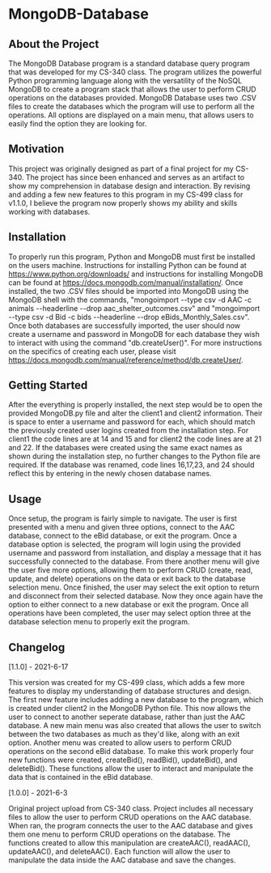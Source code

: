 # MongoDB-Database 

## About the Project

The MongoDB Database program is a standard database query program that was developed for my CS-340 class. The program utilizes the powerful Python programming language along with the versatility of the NoSQL MongoDB to create a program stack that allows the user to perform CRUD operations on the databases provided. MongoDB Database uses two .CSV files to create the databases which the program will use to perform all the operations. All options are displayed on a main menu, that allows users to easily find the option they are looking for.

## Motivation

This project was originally designed as part of a final project for my CS-340. The project has since been enhanced and serves as an artifact to show my comprehension in database design and interaction. By revising and adding a few new features to this program in my CS-499 class for v1.1.0, I believe the program now properly shows my ability and skills working with databases.

## Installation

To properly run this program, Python and MongoDB must first be installed on the users machine. Instructions for installing Python can be found at https://www.python.org/downloads/ and instructions for installing MongoDB can be found at https://docs.mongodb.com/manual/installation/. Once installed, the two .CSV files should be imported into MongoDB using the MongoDB shell with the commands, "mongoimport --type csv -d AAC -c animals --headerline --drop aac_shelter_outcomes.csv" and "mongoimport --type csv -d Bid -c bids --headerline --drop eBids_Monthly_Sales.csv". Once both databases are successfully imported, the user should now create a username and password in MongoDB for each database they wish to interact with using the command "db.createUser()". For more instructions on the specifics of creating each user, please visit https://docs.mongodb.com/manual/reference/method/db.createUser/.

## Getting Started

After the everything is properly installed, the next step would be to open the provided MongoDB.py file and alter the client1 and client2 information. Their is space to enter a username and password for each, which should match the previously created user logins created from the installation step. For client1 the code lines are at 14 and 15 and for client2 the code lines are at 21 and 22. If the databases were created using the same exact names as shown during the installation step, no further changes to the Python file are required. If the database was renamed, code lines 16,17,23, and 24 should reflect this by entering in the newly chosen database names.

## Usage

Once setup, the program is fairly simple to navigate. The user is first presented with a menu and given three options, connect to the AAC database, connect to the eBid database, or exit the program. Once a database option is selected, the program will login using the provided username and password from installation, and display a message that it has successfully connected to the database. From there another menu will give the user five more options, allowing them to perform CRUD (create, read, update, and delete) operations on the data or exit back to the database selection menu. Once finished, the user may select the exit option to return and disconnect from their selected database. Now they once again have the option to either connect to a new database or exit the program. Once all operations have been completed, the user may select option three at the database selection menu to properly exit the program.

## Changelog

[1.1.0] - 2021-6-17

This version was created for my CS-499 class, which adds a few more features to display my understanding of database structures and design. The first new feature includes adding a new database to the program, which is created under client2 in the MongoDB Python file. This now allows the user to connect to another seperate database, rather than just the AAC database. A new main menu was also created that allows the user to switch between the two databases as much as they'd like, along with an exit option. Another menu was created to allow users to perform CRUD operations on the second eBid database. To make this work properly four new functions were created, createBid(), readBid(), updateBid(), and deleteBid(). These functions allow the user to interact and manipulate the data that is contained in the eBid database. 

[1.0.0] - 2021-6-3

Original project upload from CS-340 class. Project includes all necessary files to allow the user to perform CRUD operations on the AAC database. When ran, the program connects the user to the AAC database and gives them one menu to perform CRUD operations on the database. The functions created to allow this manipulation are createAAC(), readAAC(), updateAAC(), and deleteAAC(). Each function will allow the user to manipulate the data inside the AAC database and save the changes. 
